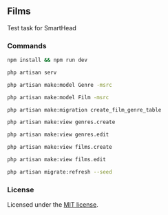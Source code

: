 ## Films

Test task for SmartHead

### Commands

```bash
npm install && npm run dev
```

```bash
php artisan serv
```

```bash
php artisan make:model Genre -msrc
```

```bash
php artisan make:model Film -msrc
```

```bash
php artisan make:migration create_film_genre_table
```

```bash
php artisan make:view genres.create
```

```bash
php artisan make:view genres.edit
```

```bash
php artisan make:view films.create
```

```bash
php artisan make:view films.edit
```

```bash
php artisan migrate:refresh --seed
```

### License

Licensed under the [MIT license](https://opensource.org/licenses/MIT).
